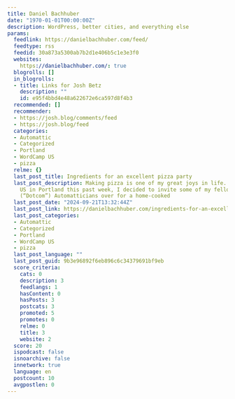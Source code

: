 ```yaml
---
title: Daniel Bachhuber
date: "1970-01-01T00:00:00Z"
description: WordPress, better cities, and everything else
params:
  feedlink: https://danielbachhuber.com/feed/
  feedtype: rss
  feedid: 30a873a5300ab7b2d1e406b5c1e3e3f0
  websites:
    https://danielbachhuber.com/: true
  blogrolls: []
  in_blogrolls:
  - title: Links for Josh Betz
    description: ""
    id: e95f4bbd4e48a622672e6ca597d8f4b3
  recommended: []
  recommender:
  - https://josh.blog/comments/feed
  - https://josh.blog/feed
  categories:
  - Automattic
  - Categorized
  - Portland
  - WordCamp US
  - pizza
  relme: {}
  last_post_title: Ingredients for an excellent pizza party
  last_post_description: Making pizza is one of my great joys in life. With WordCamp
    US in Portland this past week, I decided to invite some of my fellow WordPress.com
    (“Dotcom”) Automatticians over for a home-cooked
  last_post_date: "2024-09-21T13:32:44Z"
  last_post_link: https://danielbachhuber.com/ingredients-for-an-excellent-pizza-party/
  last_post_categories:
  - Automattic
  - Categorized
  - Portland
  - WordCamp US
  - pizza
  last_post_language: ""
  last_post_guid: 9b3e96892f6eb896c6c34379691bf9eb
  score_criteria:
    cats: 0
    description: 3
    feedlangs: 1
    hasContent: 0
    hasPosts: 3
    postcats: 3
    promoted: 5
    promotes: 0
    relme: 0
    title: 3
    website: 2
  score: 20
  ispodcast: false
  isnoarchive: false
  innetwork: true
  language: en
  postcount: 10
  avgpostlen: 0
---
```


